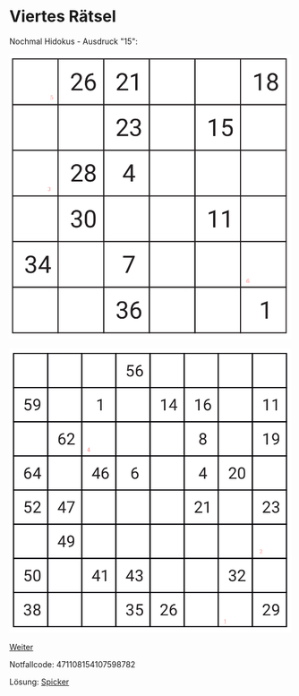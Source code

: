Viertes Rätsel
==============

Nochmal Hidokus - Ausdruck "15":

![4-1](raetsel-04-1.png)

![4-2](raetsel-04-2.png)

<!--
  1=28
  2=31
  3=29
  4=54
  5=25
  6=12

  283129542512
-->

<a href="/index.html#05-.md">Weiter</a>

Notfallcode: 471108154107598782

Lösung: <a href="/index.html#/loesungen/15.md">Spicker</a>
